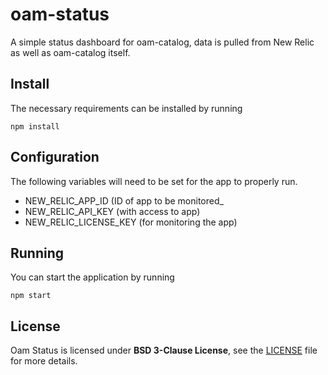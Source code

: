 # oam-status
A simple status dashboard for oam-catalog, data is pulled from New Relic as well as oam-catalog itself.

## Install
The necessary requirements can be installed by running

`npm install`

## Configuration
The following variables will need to be set for the app to properly run.

- NEW_RELIC_APP_ID (ID of app to be monitored_
- NEW_RELIC_API_KEY (with access to app)
- NEW_RELIC_LICENSE_KEY (for monitoring the app)

## Running
You can start the application by running

`npm start`

## License
Oam Status is licensed under **BSD 3-Clause License**, see the [LICENSE](LICENSE) file for more details.
